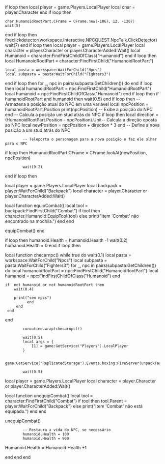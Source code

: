 if loop then
local player = game.Players.LocalPlayer
    local char = player.Character
end
if loop then
  
    char.HumanoidRootPart.CFrame = CFrame.new(-1067, 12, -1307)
    wait(5)
end
if loop then
    fireclickdetector(workspace.Interactive.NPCQUEST.NpcTalk.ClickDetector)
    wait(7)
end
if loop then
    local player = game.Players.LocalPlayer
    local character = player.Character or player.CharacterAdded:Wait()
    local Humanoid = character:FindFirstChildOfClass("Humanoid")
end
if loop then 
    local HumanoidRootPart = character:FindFirstChild("HumanoidRootPart")

    local pasta = workspace:WaitForChild("Npcs")
    local subpasta = pasta:WaitForChild("Fighters3")
end
if loop then 
    for _, npc in pairs(subpasta:GetChildren()) do
    end
  if loop then
        local humanoidRootPart = npc:FindFirstChild("HumanoidRootPart")
        local humanoid = npc:FindFirstChildOfClass("Humanoid")
  end
if loop then
        if humanoidRootPart and humanoid then
            wait(0.5)
        end
  if loop then 
            -- Armazena a posição atual do NPC em uma variável
            local npcPosition = humanoidRootPart.Position
            print(npcPosition) -- Exibe a posição do NPC
  end
            -- Calcula a posição um stud atrás do NPC
  if loop then
            local direction = (HumanoidRootPart.Position - npcPosition).Unit-- Calcula a direção oposta ao NPC
            local newPosition = npcPosition + direction * 3
  end    -- Define a nova posição a um stud atrás do NPC

            -- Teleporta o personagem para a nova posição e faz ele olhar para o NPC
  if loop then
            HumanoidRootPart.CFrame = CFrame.lookAt(newPosition, npcPosition)

            wait(0.2)

            
  end
  if loop then
    
local player = game.Players.LocalPlayer
local backpack = player:WaitForChild("Backpack")
local character = player.Character or player.CharacterAdded:Wait()

local function equipCombat()
    local tool = backpack:FindFirstChild("Combat")
    if tool then
        character.Humanoid:EquipTool(tool)
    else
        print("Item 'Combat' não encontrado na mochila.")
    end
end
  
equipCombat()
  end
            
            
if loop then
humanoid.Health = humanoid.Health -1
      wait(0.2)
            humanoid.Health = 0 
end
  if loop then
    
local function checarnpc()
while true do 
wait(0.1)
local pasta = workspace:WaitForChild("Npcs")
    local subpasta = pasta:WaitForChild("Fighters3")
    for _, npc in pairs(subpasta:GetChildren()) do
        local humanoidRootPart = npc:FindFirstChild("HumanoidRootPart")
        local humanoid = npc:FindFirstChildOfClass("Humanoid")
    end
    
        
    if  not humanoid or not humanoidRootPart then
        wait(0.4)
        
        print("sem npcs")
              end
         end
     end
end
            
            coroutine.wrap(checarnpc)()
  
            wait(0.5)
            local args = {
                [1] = game:GetService("Players").LocalPlayer
            }

            game:GetService("ReplicatedStorage").Events.boxing:FireServer(unpack(args))

            wait(0.5)
            
            
local player = game.Players.LocalPlayer
local character = player.Character or player.CharacterAdded:Wait()

local function unequipCombat()
    local tool = character:FindFirstChild("Combat")
    if tool then
        tool.Parent = player:WaitForChild("Backpack")
    else
        print("Item 'Combat' não está equipado.")
    end
end

unequipCombat()

            -- Restaura a vida do NPC, se necessário
            humanoid.Health = 100
            humanoid.Health = 900
Humanoid.Health = Humanoid.Health +1

end
        end
end
